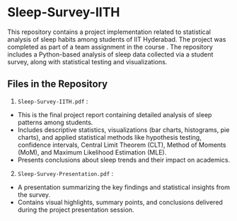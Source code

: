 # Sleep-Survey-IITH
This repository contains a project implementation related to statistical analysis of sleep habits among students of IIT Hyderabad. The project was completed as part of a team assignment in the course . The repository includes a Python-based analysis of sleep data collected via a student survey, along with statistical testing and visualizations.
## Files in the Repository
1. `Sleep-Survey-IITH.pdf` :
- This is the final project report containing detailed analysis of sleep patterns among students.
- Includes descriptive statistics, visualizations (bar charts, histograms, pie charts), and applied statistical methods like hypothesis testing, confidence intervals, Central Limit Theorem (CLT), Method of Moments (MoM), and Maximum Likelihood Estimation (MLE).
- Presents conclusions about sleep trends and their impact on academics.
2. `Sleep-Survey-Presentation.pdf` :
- A presentation summarizing the key findings and statistical insights from the survey.
- Contains visual highlights, summary points, and conclusions delivered during the project presentation session.
